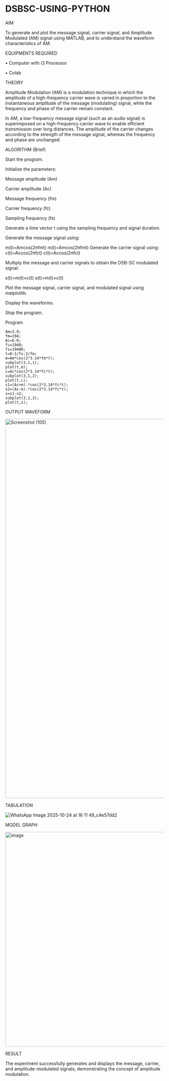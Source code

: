 # DSBSC-USING-PYTHON
AIM

To generate and plot the message signal, carrier signal, and Amplitude Modulated (AM) signal using MATLAB, and to understand the waveform characteristics of AM.

EQUIPMENTS REQUIRED

• Computer with i3 Processor

• Colab

THEORY

Amplitude Modulation (AM) is a modulation technique in which the amplitude of a high-frequency carrier wave is varied in proportion to the instantaneous amplitude of the message (modulating) signal, while the frequency and phase of the carrier remain constant.

In AM, a low-frequency message signal (such as an audio signal) is superimposed on a high-frequency carrier wave to enable efficient transmission over long distances. The amplitude of the carrier changes according to the strength of the message signal, whereas the frequency and phase are unchanged.

ALGORITHM (Brief)

Start the program.

Initialize the parameters:

Message amplitude (Am)

Carrier amplitude (Ac)

Message frequency (fm)

Carrier frequency (fc)

Sampling frequency (fs)

Generate a time vector t using the sampling frequency and signal duration.

Generate the message signal using:

m(t)=Amcos⁡(2πfmt)
m(t)=Amcos(2πfmt)
Generate the carrier signal using:
c(t)=Accos⁡(2πfct)
c(t)=Accos(2πfct)

Multiply the message and carrier signals to obtain the DSB-SC modulated signal:

s(t)=m(t)×c(t)
s(t)=m(t)×c(t)

Plot the message signal, carrier signal, and modulated signal using matplotlib.

Display the waveforms.

Stop the program.

Program
~~~~~~~~
Am=3.0;
fm=194;
Ac=6.0;
fc=1940;
fs=19400;
t=0:1/fs:2/fm;
m=Am*cos(2*3.14*fm*t);
subplot(3,1,1);
plot(t,m);
c=Ac*cos(2*3.14*fc*t);
subplot(3,1,2);
plot(t,c);
s1=(Ac+m).*cos(2*3.14*fc*t);
s2=(Ac-m).*cos(2*3.14*fc*t);
s=s1-s2;
subplot(3,1,3);
plot(t,s);
~~~~~~~~

OUTPUT WAVEFORM
 
 <img width="1920" height="1200" alt="Screenshot (105)" src="https://github.com/user-attachments/assets/89799486-fc5a-40df-b17e-84816bed693b" />

TABULATION

![WhatsApp Image 2025-10-24 at 16 11 49_c4e57dd2](https://github.com/user-attachments/assets/15e80e2c-44aa-44c7-811f-d59966ea91fd)

MODEL GRAPH

<img width="703" height="679" alt="image" src="https://github.com/user-attachments/assets/9642d21b-efd0-45e7-8ffd-dc7596f62e20" />

RESULT

The experiment successfully generates and displays the message, carrier, and amplitude-modulated signals, demonstrating the concept of amplitude modulation.

